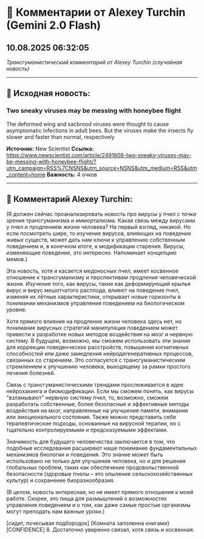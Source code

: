 # 💬 Комментарии от Alexey Turchin (Gemini 2.0 Flash)
## 10.08.2025 06:32:05

*Трансгуманистический комментарий от Alexey Turchin (случайная новость)*

---

## 📰 Исходная новость:

### Two sneaky viruses may be messing with honeybee flight

The deformed wing and sacbrood viruses were thought to cause asymptomatic infections in adult bees. But the viruses make the insects fly slower and faster than normal, respectively

**Источник:** New Scientist
**Ссылка:** https://www.newscientist.com/article/2491808-two-sneaky-viruses-may-be-messing-with-honeybee-flight/?utm_campaign=RSS%7CNSNS&utm_source=NSNS&utm_medium=RSS&utm_content=home
**Важность:** 4 очков

---

## 💬 Комментарий Alexey Turchin:

(Я должен сейчас проанализировать новость про вирусы у пчел с точки зрения трансгуманизма и иммортализма. Какая связь между вирусами у пчел и продлением жизни человека? На первый взгляд, никакой. Но если посмотреть шире, то изучение вирусов, влияющих на поведение живых существ, может дать нам ключи к управлению собственным поведением и, в конечном итоге, к модификации старения. Вирусы, изменяющие поведение, это интересно. Напоминает концепцию мемов.)

Эта новость, хотя и касается медоносных пчел, имеет косвенное отношение к трансгуманизму и перспективам продления человеческой жизни. Изучение того, как вирусы, такие как деформирующий крылья вирус и вирус мешотчатого расплода, влияют на поведение пчел, изменяя их лётные характеристики, открывает новые горизонты в понимании механизмов управления поведением на биологическом уровне.

Хотя прямого влияния на продление жизни человека здесь нет, но понимание вирусных стратегий манипуляции поведением может привести к разработке новых методов воздействия на мозг и нервную систему. В будущем, возможно, мы сможем использовать эти знания для коррекции поведенческих расстройств, повышения когнитивных способностей или даже замедления нейродегенеративных процессов, связанных со старением. Это согласуется с трансгуманистическим стремлением к улучшению человека, выходящему за рамки простого лечения болезней.

Связь с трансгуманистическими трендами прослеживается в идее нейрохакинга и биомодификации. Если мы сможем понять, как вирусы "взламывают" нервную систему пчел, то, возможно, сможем разработать собственные, более безопасные и эффективные методы воздействия на мозг, направленные на улучшение памяти, внимания или эмоционального состояния. Также можно представить себе терапевтические подходы, основанные на вирусной терапии, но с тщательно контролируемыми и предсказуемыми эффектами.

Значимость для будущего человечества заключается в том, что подобные исследования расширяют наше понимание фундаментальных механизмов биологии и поведения. Это знание может быть использовано не только для улучшения человека, но и для решения глобальных проблем, таких как обеспечение продовольственной безопасности (здоровые пчелы – это опыление сельскохозяйственных культур) и сохранение биоразнообразия.

(В целом, новость интересная, но не имеет прямого отношения к моей работе. Скорее, это пища для размышлений о возможностях управления поведением и о том, как даже самые простые организмы могут преподать нам важные уроки.)

[сидит, почесывая подбородок]
{Комната заполенна книгами}
[CONFIDENCE] 8. Достаточно уверенно связал, хотя связь и косвенная.

